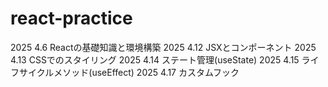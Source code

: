 # react-practice
2025 4.6 Reactの基礎知識と環境構築
2025 4.12 JSXとコンポーネント
2025 4.13 CSSでのスタイリング
2025 4.14 ステート管理(useState)
2025 4.15 ライフサイクルメソッド(useEffect)
2025 4.17 カスタムフック